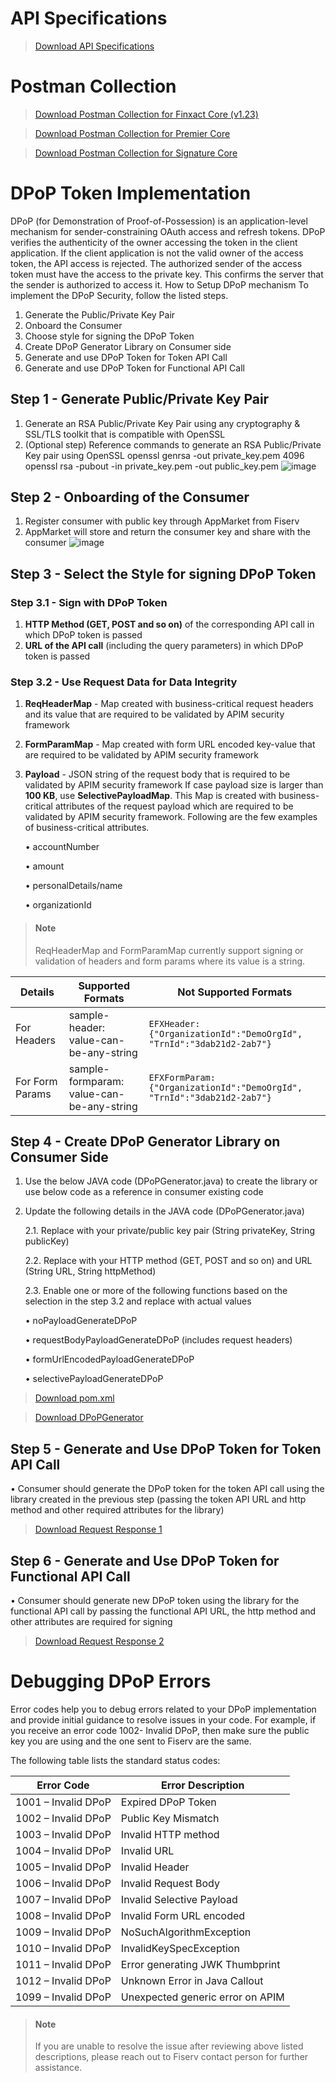 <!-- 
type: tab 
titles: Downloads, Guidelines
-->

# API Specifications

<!-- theme: info -->  
> [Download API Specifications](https://github.com/Fiserv/banking-hub/files/11222397/esf-service-swagger-release-11.0.0.2023.1.zip)

# Postman Collection

<!-- theme: info -->  
> [Download Postman Collection for Finxact Core (v1.23)](https://github.com/Fiserv/banking-hub/files/13785041/Banking.Hub.-.Finxact.-.Trial.Plan.Postman.Collection.zip)


<!-- theme: info -->  
> [Download Postman Collection for Premier Core](https://github.com/Fiserv/banking-hub/files/14125603/Premier.-.Trial.Plan.Postman.Collection.zip)


<!-- theme: info -->  
> [Download Postman Collection for Signature Core](https://github.com/Fiserv/banking-hub/files/12516540/Banking.Hub.-.Signature.-.Trial.Plan.Postman.Collection.zip)



<!--
[Banking Hub - Finxact - Trial Plan Postman Collection.zip](https://github.com/Fiserv/banking-hub/files/13785041/Banking.Hub.-.Finxact.-.Trial.Plan.Postman.Collection.zip)

Premier core old: https://github.com/Fiserv/banking-hub/files/13785021/Banking.Hub.-.Premier.-.Trial.Plan.Postman.Collection.zip

Finxact Core (v1.21)](https://github.com/Fiserv/banking-hub/files/12461848/Banking.Hub.-.Finxact.-.Trial.Plan.Postman.Collection.zip)

[Banking Hub - Premier - Trial Plan Postman Collection.zip](https://github.com/Fiserv/banking-hub/files/13785021/Banking.Hub.-.Premier.-.Trial.Plan.Postman.Collection.zip)

Premier old: https://github.com/Fiserv/banking-hub/files/11728540/Banking.Hub.-.Premier.-.Trial.Plan.Postman.Collection.zip
[Banking Hub - Finxact - Trial Plan Postman Collection.zip](https://github.com/Fiserv/banking-hub/files/12461848/Banking.Hub.-.Finxact.-.Trial.Plan.Postman.Collection.zip)

FNX postman old:   https://github.com/Fiserv/banking-hub/files/12359747/Banking.Hub.-.Finxact.-.Trial.Plan.Postman.Collection.zip
## API Specifications

  [![downoad-icon-BH]][BH]  

## Postman Collection

  [![downoad-icon-PRM]][PRM]      [![downoad-icon-SIG]][SIG]  


[downoad-icon-PRM]: https://github.com/Fiserv/banking-hub/assets/81968767/934da291-c743-41cb-9325-16cf2c8d7bda
[PRM]: https://github.com/Fiserv/banking-hub/files/11728540/Banking.Hub.-.Premier.-.Trial.Plan.Postman.Collection.zip


[downoad-icon-SIG]: https://github.com/Fiserv/banking-hub/assets/81968767/b4c09878-6e73-4e9e-9171-74bcd3e4f8b6
[SIG]: https://github.com/Fiserv/banking-hub/files/11710490/Banking.Hub.-.Signature.-.Trial.Plan.Postman.Collection.zip


[downoad-icon-BH]: https://github.com/Fiserv/banking-hub/assets/81968767/4c31d642-7574-413e-b02e-32f7ad1ae504
[BH]: https://github.com/Fiserv/banking-hub/files/11222397/esf-service-swagger-release-11.0.0.2023.1.zip

-->

<!-- type: tab -->

# DPoP Token Implementation

DPoP (for Demonstration of Proof-of-Possession) is an application-level mechanism for sender-constraining OAuth  access and refresh tokens. DPoP verifies the authenticity of the owner accessing the token in the client application. If the client application is not the valid owner of the access token, the API access is rejected. The authorized sender of the access token must have the access to the private key. This confirms the server that the sender is authorized to access it. 
How to Setup DPoP mechanism
To implement the DPoP Security, follow the listed steps.
1.	Generate the Public/Private Key Pair
2.	Onboard the Consumer
3.	Choose style for signing the DPoP Token
4.	Create DPoP Generator Library on Consumer side
5.	Generate and use DPoP Token for Token API Call
6.	Generate and use DPoP Token for Functional API Call

## Step 1 - Generate Public/Private Key Pair
1.	Generate an RSA Public/Private Key Pair using any cryptography & SSL/TLS toolkit that is compatible with OpenSSL
2.	(Optional step) Reference commands to generate an RSA Public/Private Key pair using OpenSSL 
openssl genrsa -out private_key.pem 4096
openssl rsa -pubout -in private_key.pem -out public_key.pem
![image](https://github.com/Fiserv/banking-hub/assets/135122880/284b796f-16f2-4316-9c86-b177d400a758)

## Step 2 - Onboarding of the Consumer
1.	Register consumer with public key through AppMarket from Fiserv
2.	AppMarket will store and return the consumer key and share with the consumer
 ![image](https://github.com/Fiserv/banking-hub/assets/135122880/912df1f0-3b80-4e06-8e36-09de51e9466a)

## Step 3 - Select the Style for signing DPoP Token

### Step 3.1 - Sign with DPoP Token
1.	**HTTP Method (GET, POST and so on)** of the corresponding API call in which DPoP token is passed
2.	**URL of the API call** (including the query parameters) in which DPoP token is passed
    
### Step 3.2 - Use Request Data for Data Integrity
    
1.	**ReqHeaderMap** - Map created with business-critical request headers and its value that are required to be validated by APIM security framework
2.	**FormParamMap** - Map created with form URL encoded key-value that are required to be validated by APIM security framework
3.	**Payload** - JSON string of the request body that is required to be validated by APIM security framework
If case payload size is larger than **100 KB**, use **SelectivePayloadMap**. This Map is created with business-critical attributes of the request payload which are required to be validated by APIM security framework. 
Following are the few examples of business-critical attributes.

    •	accountNumber

    •	amount

    •	personalDetails/name

    •	organizationId


<!-- theme: info -->
> #### Note
>
> ReqHeaderMap and FormParamMap currently support signing or validation of headers and form params where its value is a string.

|Details|Supported Formats|Not Supported Formats|
|-----------|------------|------------|
|For Headers|sample-header: value-can-be-any-string|`EFXHeader: {"OrganizationId":"DemoOrgId", "TrnId":"3dab21d2-2ab7"}`|
|For Form Params|sample-formparam: value-can-be-any-string|`EFXFormParam: {"OrganizationId":"DemoOrgId", "TrnId":"3dab21d2-2ab7"}`|  

## Step 4 - Create DPoP Generator Library on Consumer Side
1.	Use the below JAVA code (DPoPGenerator.java) to create the library or use below code as a reference in consumer existing code
2.	Update the following details in the JAVA code (DPoPGenerator.java)
   
    2.1. Replace with your private/public key pair (String privateKey, String publicKey)
  	
    2.2. Replace with your HTTP method (GET, POST and so on) and URL (String URL, String httpMethod) 
  	
    2.3. Enable one or more of the following functions based on the selection in the step 3.2 and replace with actual values

    •	noPayloadGenerateDPoP

    •	requestBodyPayloadGenerateDPoP (includes request headers)

    •	formUrlEncodedPayloadGenerateDPoP

    •	selectivePayloadGenerateDPoP

<!-- theme: info --> 
> [Download pom.xml](https://github.com/Fiserv/banking-hub/files/13915765/PoM.xml.zip "download") 

<!-- theme: info --> 
> [Download DPoPGenerator](https://github.com/Fiserv/banking-hub/files/13915803/DPoPGenerator.zip "download")

## Step 5 - Generate and Use DPoP Token for Token API Call
•	Consumer should generate the DPoP token for the token API call using the library created in the previous step (passing the token API URL and http method and other required attributes for the library)

<!-- theme: info --> 
> [Download Request Response 1](https://github.com/Fiserv/banking-hub/files/13901969/Request-Response-1.zip "download")

## Step 6 - Generate and Use DPoP Token for Functional API Call
•	Consumer should generate new DPoP token using the library for the functional API call by passing the functional API URL, the http method and other attributes are required for signing

<!-- theme: info --> 
> [Download Request Response 2](https://github.com/Fiserv/banking-hub/files/13915815/Request-Response-2.zip "download")

# Debugging DPoP Errors
Error codes help you to debug errors related to your DPoP implementation and provide initial guidance to resolve issues in your code. For example, if you receive an error code 1002- Invalid DPoP, then make sure the public key you are using and the one sent to Fiserv are the same. 

The following table lists the standard status codes:

|     Error   Code             |     Error   Description                 |
|------------------------------|-----------------------------------------|
|     1001   – Invalid DPoP    |     Expired DPoP Token                  |
|     1002   – Invalid DPoP    |     Public Key Mismatch                 |
|     1003   – Invalid DPoP    |     Invalid HTTP method                 |
|     1004   – Invalid DPoP    |     Invalid URL                         |
|     1005   – Invalid DPoP    |     Invalid Header                      |
|     1006   – Invalid DPoP    |     Invalid Request Body                |
|     1007   – Invalid DPoP    |     Invalid Selective Payload           |
|     1008   – Invalid DPoP    |     Invalid Form URL encoded            |
|     1009   – Invalid DPoP    |     NoSuchAlgorithmException            |
|     1010   – Invalid DPoP    |     InvalidKeySpecException             |
|     1011   – Invalid DPoP    |     Error generating JWK Thumbprint     |
|     1012   – Invalid DPoP    |     Unknown Error in Java Callout       |
|     1099   – Invalid DPoP    |     Unexpected generic error on APIM    |

<!-- theme: info -->
> #### Note
> 
> If you are unable to  resolve the issue after reviewing above listed descriptions, please reach out to Fiserv contact person for further assistance.


<!-- type: tab-end -->
